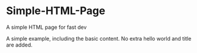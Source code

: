 # Simple-HTML-Page
A simple HTML page for fast dev

A simple example, including the basic content. 
No extra hello world and title are added.

